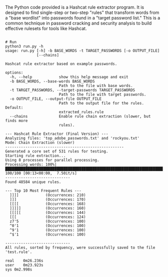 The Python code provided is a Hashcat rule extractor program. It is designed to find single-step or two-step "rules" that transform words from a "base wordlist" into passwords found in a "target password list." This is a common technique in password cracking and security analysis to build effective rulesets for tools like Hashcat.

```INSTALL: python3 setup.py build_ext --inplace

# Run
python3 run.py -h
usage: run.py [-h] -b BASE_WORDS -t TARGET_PASSWORDS [-o OUTPUT_FILE]
              [--chains]

Hashcat rule extractor based on example passwords.

options:
  -h, --help            show this help message and exit
  -b BASE_WORDS, --base-words BASE_WORDS
                        Path to the file with base words.
  -t TARGET_PASSWORDS, --target-passwords TARGET_PASSWORDS
                        Path to the file with target passwords.
  -o OUTPUT_FILE, --output-file OUTPUT_FILE
                        Path to the output file for the rules. Default:
                        extracted_rules.rule
  --chains              Enable rule chain extraction (slower, but finds more
                        rules).
```

```$ time python3 run.py -b top_adobe_passwords.txt -t rockyou.txt -o test.rule --chains
--- Hashcat Rule Extractor (Final Version) ---
Analyzing files: 'top_adobe_passwords.txt' and 'rockyou.txt'
Mode: Chain Extraction (slower)
-----------------------------------------------------
Generated a core set of 531 rules for testing.
Starting rule extraction...
Using 8 processes for parallel processing.
Processing words: 100%|██████████████████████████████████████████████████████████████████████████████████████████████████████| 100/100 [00:13<00:00,  7.50it/s]
-----------------------------
Found 48584 unique rules.

--- Top 10 Most Frequent Rules ---
  ]]]]            (Occurrences: 210)
  ]]]             (Occurrences: 170)
  [[[[            (Occurrences: 168)
  ]]]]]           (Occurrences: 160)
  [[[[[           (Occurrences: 144)
  [[[             (Occurrences: 124)
  z7'5            (Occurrences: 100)
  ^0'1            (Occurrences: 100)
  ^9'1            (Occurrences: 100)
  ^$'1            (Occurrences: 100)

-----------------------------
All rules, sorted by frequency, were successfully saved to the file 'test.rule'.

real	0m26.236s
user	0m23.923s
sys	0m2.998s
```

